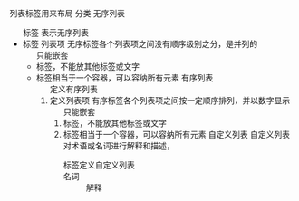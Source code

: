列表标签用来布局
    分类
        无序列表
            <ul>标签 表示无序列表 <li>标签 列表项
            无序标签各个列表项之间没有顺序级别之分，是并列的
            <ul> 只能嵌套<li>标签，不能放其他标签或文字
            <li>标签相当于一个容器，可以容纳所有元素
        有序列表
            <ol>定义有序列表 <li>定义列表项
            有序标签各个列表项之间按一定顺序排列，并以数字显示
            <ol> 只能嵌套<li>标签，不能放其他标签或文字
            <li>标签相当于一个容器，可以容纳所有元素
        自定义列表
            自定义列表对术语或名词进行解释和描述，
            <dl>标签定义自定义列表 <dt>名词 <dd>解释